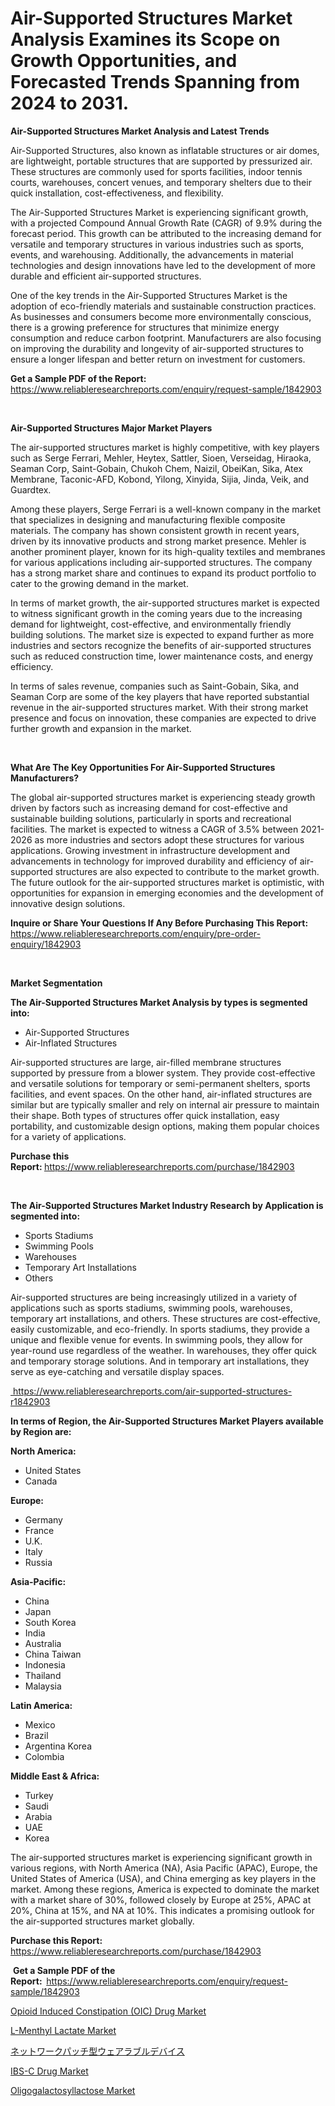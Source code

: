 <p><h1>Air-Supported Structures Market Analysis Examines its Scope on Growth Opportunities, and Forecasted Trends Spanning from 2024 to 2031.</h1></p><p><strong>Air-Supported Structures Market Analysis and Latest Trends</strong></p>
<p><p>Air-Supported Structures, also known as inflatable structures or air domes, are lightweight, portable structures that are supported by pressurized air. These structures are commonly used for sports facilities, indoor tennis courts, warehouses, concert venues, and temporary shelters due to their quick installation, cost-effectiveness, and flexibility.</p><p>The Air-Supported Structures Market is experiencing significant growth, with a projected Compound Annual Growth Rate (CAGR) of 9.9% during the forecast period. This growth can be attributed to the increasing demand for versatile and temporary structures in various industries such as sports, events, and warehousing. Additionally, the advancements in material technologies and design innovations have led to the development of more durable and efficient air-supported structures.</p><p>One of the key trends in the Air-Supported Structures Market is the adoption of eco-friendly materials and sustainable construction practices. As businesses and consumers become more environmentally conscious, there is a growing preference for structures that minimize energy consumption and reduce carbon footprint. Manufacturers are also focusing on improving the durability and longevity of air-supported structures to ensure a longer lifespan and better return on investment for customers.</p></p>
<p><strong>Get a Sample PDF of the Report:&nbsp;</strong> <a href="https://www.reliableresearchreports.com/enquiry/request-sample/1842903">https://www.reliableresearchreports.com/enquiry/request-sample/1842903</a></p>
<p>&nbsp;</p>
<p><strong>Air-Supported Structures Major Market Players</strong></p>
<p><p>The air-supported structures market is highly competitive, with key players such as Serge Ferrari, Mehler, Heytex, Sattler, Sioen, Verseidag, Hiraoka, Seaman Corp, Saint-Gobain, Chukoh Chem, Naizil, ObeiKan, Sika, Atex Membrane, Taconic-AFD, Kobond, Yilong, Xinyida, Sijia, Jinda, Veik, and Guardtex.</p><p>Among these players, Serge Ferrari is a well-known company in the market that specializes in designing and manufacturing flexible composite materials. The company has shown consistent growth in recent years, driven by its innovative products and strong market presence. Mehler is another prominent player, known for its high-quality textiles and membranes for various applications including air-supported structures. The company has a strong market share and continues to expand its product portfolio to cater to the growing demand in the market.</p><p>In terms of market growth, the air-supported structures market is expected to witness significant growth in the coming years due to the increasing demand for lightweight, cost-effective, and environmentally friendly building solutions. The market size is expected to expand further as more industries and sectors recognize the benefits of air-supported structures such as reduced construction time, lower maintenance costs, and energy efficiency.</p><p>In terms of sales revenue, companies such as Saint-Gobain, Sika, and Seaman Corp are some of the key players that have reported substantial revenue in the air-supported structures market. With their strong market presence and focus on innovation, these companies are expected to drive further growth and expansion in the market.</p></p>
<p>&nbsp;</p>
<p><strong>What Are The Key Opportunities For Air-Supported Structures Manufacturers?</strong></p>
<p><p>The global air-supported structures market is experiencing steady growth driven by factors such as increasing demand for cost-effective and sustainable building solutions, particularly in sports and recreational facilities. The market is expected to witness a CAGR of 3.5% between 2021-2026 as more industries and sectors adopt these structures for various applications. Growing investment in infrastructure development and advancements in technology for improved durability and efficiency of air-supported structures are also expected to contribute to the market growth. The future outlook for the air-supported structures market is optimistic, with opportunities for expansion in emerging economies and the development of innovative design solutions.</p></p>
<p><strong>Inquire or Share Your Questions If Any Before Purchasing This Report:</strong> <a href="https://www.reliableresearchreports.com/enquiry/pre-order-enquiry/1842903">https://www.reliableresearchreports.com/enquiry/pre-order-enquiry/1842903</a></p>
<p>&nbsp;</p>
<p><strong>Market Segmentation</strong></p>
<p><strong>The Air-Supported Structures Market Analysis by types is segmented into:</strong></p>
<p><ul><li>Air-Supported Structures</li><li>Air-Inflated Structures</li></ul></p>
<p><p>Air-supported structures are large, air-filled membrane structures supported by pressure from a blower system. They provide cost-effective and versatile solutions for temporary or semi-permanent shelters, sports facilities, and event spaces. On the other hand, air-inflated structures are similar but are typically smaller and rely on internal air pressure to maintain their shape. Both types of structures offer quick installation, easy portability, and customizable design options, making them popular choices for a variety of applications.</p></p>
<p><strong>Purchase this Report:&nbsp;</strong><a href="https://www.reliableresearchreports.com/purchase/1842903">https://www.reliableresearchreports.com/purchase/1842903</a></p>
<p>&nbsp;</p>
<p><strong>The Air-Supported Structures Market Industry Research by Application is segmented into:</strong></p>
<p><ul><li>Sports Stadiums</li><li>Swimming Pools</li><li>Warehouses</li><li>Temporary Art Installations</li><li>Others</li></ul></p>
<p><p>Air-supported structures are being increasingly utilized in a variety of applications such as sports stadiums, swimming pools, warehouses, temporary art installations, and others. These structures are cost-effective, easily customizable, and eco-friendly. In sports stadiums, they provide a unique and flexible venue for events. In swimming pools, they allow for year-round use regardless of the weather. In warehouses, they offer quick and temporary storage solutions. And in temporary art installations, they serve as eye-catching and versatile display spaces.</p></p>
<p><a href="https://www.reliableresearchreports.com/air-supported-structures-r1842903">&nbsp;https://www.reliableresearchreports.com/air-supported-structures-r1842903</a></p>
<p><strong>In terms of Region, the Air-Supported Structures Market Players available by Region are:</strong></p>
<p>
    <p> <strong> North America: </strong>
        <ul>
            <li>United States</li>
            <li>Canada</li>
        </ul>
        </p> 
    <p> <strong> Europe: </strong>
        <ul>
            <li>Germany</li>
            <li>France</li>
            <li>U.K.</li>
            <li>Italy</li>
            <li>Russia</li>
        </ul>
        </p> 
    <p> <strong> Asia-Pacific: </strong>
        <ul>
            <li>China</li>
            <li>Japan</li>
            <li>South Korea</li>
            <li>India</li>
            <li>Australia</li>
            <li>China Taiwan</li>
            <li>Indonesia</li>
            <li>Thailand</li>
            <li>Malaysia</li>
        </ul>
        </p> 
    <p> <strong> Latin America: </strong>
        <ul>
            <li>Mexico</li>
            <li>Brazil</li>
            <li>Argentina Korea</li>
            <li>Colombia</li>
        </ul>
        </p> 
    <p> <strong> Middle East & Africa: </strong>
        <ul>
            <li>Turkey</li>
            <li>Saudi</li>
            <li>Arabia</li>
            <li>UAE</li>
            <li>Korea</li>
        </ul>
    </p>
    </p>
<p><p>The air-supported structures market is experiencing significant growth in various regions, with North America (NA), Asia Pacific (APAC), Europe, the United States of America (USA), and China emerging as key players in the market. Among these regions, America is expected to dominate the market with a market share of 30%, followed closely by Europe at 25%, APAC at 20%, China at 15%, and NA at 10%. This indicates a promising outlook for the air-supported structures market globally.</p></p>
<p><strong>Purchase this Report: </strong><a href="https://www.reliableresearchreports.com/purchase/1842903">https://www.reliableresearchreports.com/purchase/1842903</a></p>
<p>&nbsp;<strong>Get a Sample PDF of the Report:&nbsp;&nbsp;</strong><a href="https://www.reliableresearchreports.com/enquiry/request-sample/1842903">https://www.reliableresearchreports.com/enquiry/request-sample/1842903</a></p>
<p><strong></strong></p>
<p><p><a href="https://github.com/arionmp/Market-Research-Report-List-4/blob/main/opioid-induced-constipation-oic-drug-market.md">Opioid Induced Constipation (OIC) Drug Market</a></p><p><a href="https://www.linkedin.com/pulse/l-menthyl-lactate-market-outlook-complete-industry-analysis-2024-eayoc">L-Menthyl Lactate Market</a></p><p><a href="https://github.com/AbigaleHuel/Market-Research-Report-List-1/blob/main/9035435122437.md">ネットワークパッチ型ウェアラブルデバイス</a></p><p><a href="https://github.com/markusgodoy/Market-Research-Report-List-4/blob/main/ibs-c-drug-market.md">IBS-C Drug Market</a></p><p><a href="https://www.linkedin.com/pulse/oligogalactosyllactose-market-share-size-trends-industry-oyhkc?trackingId=i26%2FGLDXL4%2Bb2yMWU%2FRRaw%3D%3D">Oligogalactosyllactose Market</a></p></p>